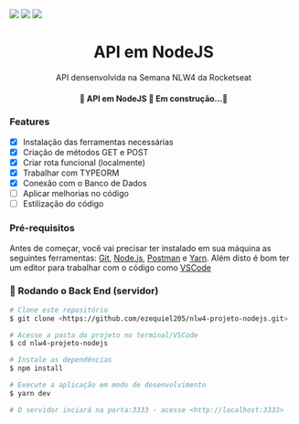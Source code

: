 
<p id="Primeiro paragrafo"> 
	
<img src="https://img.shields.io/github/stars/ezequiel205/nlw4-projeto-nodejs" />
<img src="https://img.shields.io/github/forks/ezequiel205/nlw4-projeto-nodejs" /> 
<img src="https://img.shields.io/github/issues/ezequiel205/nlw4-projeto-nodejs" /> 
	
</p>

<!-- Nome do Projeto -->
<h1 align="center">API em NodeJS</h1>

<!-- Descrição do Projeto -->
<p align = "center"> API densenvolvida na Semana NLW4 da Rocketseat </p>

<h4 align="center"> 
	🚧 API em NodeJS 🚀 Em construção...🚧
</h4>

### Features

- [x] Instalação das ferramentas necessárias
- [x] Criação de métodos GET e POST
- [x] Criar rota funcional (localmente)
- [x] Trabalhar com TYPEORM
- [x] Conexão com o Banco de Dados
- [ ] Aplicar melhorias no código
- [ ] Estilização do código

### Pré-requisitos

Antes de começar, você vai precisar ter instalado em sua máquina as seguintes ferramentas:
[Git](https://git-scm.com), [Node.js](https://nodejs.org/en/), [Postman](https://www.postman.com/) e [Yarn](https://yarnpkg.com/).
Além disto é bom ter um editor para trabalhar com o código como [VSCode](https://code.visualstudio.com/)

### 🎲 Rodando o Back End (servidor)

```bash
# Clone este repositório
$ git clone <https://github.com/ezequiel205/nlw4-projeto-nodejs.git>

# Acesse a pasta do projeto no terminal/VSCode
$ cd nlw4-projeto-nodejs

# Instale as dependências
$ npm install

# Execute a aplicação em modo de desenvolvimento
$ yarn dev

# O servidor inciará na porta:3333 - acesse <http://localhost:3333>
```
